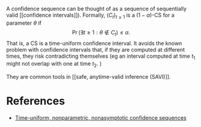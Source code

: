 
A confidence sequence can be thought of as a sequence of sequentially valid [[confidence intervals]]). Formally, $(C_t)_{t\geq 1}$ is a $(1-\alpha)$-CS for a parameter $\theta$ if 
$$ \Pr(\exists t\geq 1: \theta \notin C_t) \leq \alpha.$$ That is, a CS is a time-uniform confidence interval. It avoids the known problem with confidence intervals that, if they are computed at different times, they risk contradicting themselves (eg an interval computed at time $t_1$ might not overlap with one at time $t_2$. ) 

They are common tools in [[safe, anytime-valid inference (SAVI)]]. 

# References 

- [Time-uniform, nonparametric, nonasymptotic confidence sequences](https://arxiv.org/abs/1810.08240) 